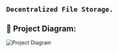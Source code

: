 ## ``` Decentralized File Storage. ```


## 🔧 Project Diagram:
![Project Diagram](https://bafybeibjxww6yz26iv3zvmahlv5er7plouqiwpfqxn55flo6xyhdv7eq4m.ipfs.infura-ipfs.io/)
